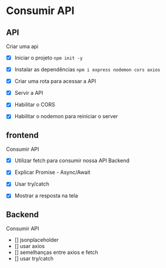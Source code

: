 # Consumir API

## API

Criar uma api
- [X] Iniciar o projeto `npm init -y`
- [X] Instalar as dependências `npm i express nodemon cors axios`
- [X] Criar uma rota para acessar a API
- [X] Servir a API
- [X] Habilitar o CORS
- [X] Habilitar o nodemon para reiniciar o server



## frontend
Consumir API

- [X] Utilizar fetch para consumir nossa API Backend
- [X] Explicar Promise - Async/Await
- [X] Usar try/catch
- [X] Mostrar a resposta na tela


## Backend
Consumir API

- [] jsonplaceholder
- [] usar axios
- [] semelhanças entre axios e fetch
- [] usar try/catch